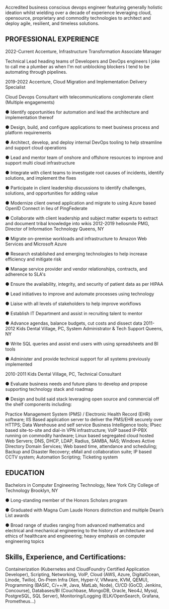 Accredited business conscious devops engineer featuring generally holistic ideation
whilst wielding over a decade of experience leveraging cloud, opensource, proprietary
and commodity technologies to architect and deploy agile, resilient, and timeless solutions.

## PROFESSIONAL EXPERIENCE
2022-Current Accenture, Infrastructure Transformation Associate Manager

Technical Lead heading teams of Developers and DevOps engineers I joke to call me
a plumber as when I'm not unblocking blockers I tend to be automating through pipelines.

2019-2022 Accenture, Cloud Migration and Implementation Delivery Specialist

Cloud Devops Consultant with telecommunications conglomerate client (Multiple engagements)

● Identify opportunities for automation and lead the architecture and implementation thereof

● Design, build, and configure applications to meet business process and platform requirements

● Architect, develop, and deploy internal DevOps tooling to help streamline and support cloud operations

● Lead and mentor team of onshore and offshore resources to improve and support multi cloud infrastructure

● Integrate with client teams to investigate root causes of incidents, identify solutions, and implement the fixes

● Participate in client leadership discussions to identify challenges, solutions, and opportunities for adding value

● Modernize client owned application and migrate to using Azure based OpenID Connect in lieu of PingFederate

● Collaborate with client leadership and subject matter experts to extract and document tribal knowledge into wikis
2012-2019 hellosmile PMG, Director of Information Technology Queens, NY

● Migrate on-premise workloads and infrastructure to Amazon Web Services and Microsoft Azure

● Research established and emerging technologies to help increase efficiency and mitigate risk

● Manage service provider and vendor relationships, contracts, and adherence to SLA's

● Ensure the availability, integrity, and security of patient data as per HIPAA

● Lead initiatives to improve and automate processes using technology

● Liaise with all levels of stakeholders to help improve workflows

● Establish IT Department and assist in recruiting talent to mentor

● Advance agendas, balance budgets, cut costs and dissect data
2011-2012 Kids Dental Village, PC, System Administrator & Tech Support Queens, NY

● Write SQL queries and assist end users with using spreadsheets and BI tools

● Administer and provide technical support for all systems previously implemented

2010-2011 Kids Dental Village, PC, Technical Consultant

● Evaluate business needs and future plans to develop and propose supporting technology stack and roadmap

● Design and build said stack leveraging open source and commercial off the shelf components including:

Practice Management System (PMS) / Electronic Health Record (EHR) software; IIS Based application server to deliver
the PMS/EHR securely over HTTPS; Data Warehouse and self service Business Intelligence tools; IPsec based site-to-site
and dial-in VPN infrastructure; VoIP based IP-PBX running on commodity hardware; Linux based segregated cloud
hosted Web Servers; DNS, DHCP, LDAP, Radius, SAMBA, NAS; Windows Active Directory Domain Services; Web
based time, attendance and scheduling; Backup and Disaster Recovery; eMail and collaboration suite; IP based CCTV
system; Automation Scripting; Ticketing system

## EDUCATION
Bachelors in Computer Engineering Technology, New York City College of Technology Brooklyn, NY

● Long-standing member of the Honors Scholars program

● Graduated with Magna Cum Laude Honors distinction and multiple Dean’s List awards

● Broad range of studies ranging from advanced mathematics and electrical and mechanical engineering to the
history of architecture and ethics of healthcare and engineering; heavy emphasis on computer engineering topics

## Skills, Experience, and Certifications:
Containerization (Kubernetes and CloudFoundry Certified Application Developer), Scripting, Networking, VoIP, Cloud
(AWS, Azure, DigitalOcean, Linode, Twilio), On-Prem Infra (Xen, Hyper-V, VMware, KVM, QEMU), Programming
(BASIC, C/++/#, Java, MatLab, Node), CI/CD (GoCD, Jenkins, Concourse), Databases/BI (Couchbase, MongoDB,
Oracle, Neo4J, Mysql, PostgreSQL, SQL Server), Monitoring/Logging (ELK/OpenSearch, Grafana, Prometheus…)
